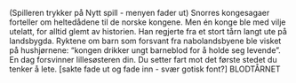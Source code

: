 (Spilleren trykker på Nytt spill - menyen fader ut)
Snorres kongesagaer forteller om heltedådene til de norske kongene. Men én konge ble med vilje utelatt, for alltid glemt av historien. Han regjerte fra et stort tårn langt ute på landsbygda.
Ryktene om barn som forsvant fra nabolandsbyene ble visket på hushjørnene: “kongen drikker ungt barneblod for å holde seg levende”.
En dag forsvinner lillesøsteren din. Du setter fart mot det første stedet du tenker å lete.
[sakte fade ut og fade inn - svær gotisk font?] BLODTÅRNET